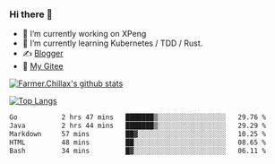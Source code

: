 ### Hi there 👋

- 🔭 I’m currently working on XPeng
- 🌱 I’m currently learning Kubernetes / TDD / Rust.
- ✍️ [Blogger](https://blog.farmer233.top)
- 🤔 [My Gitee](https://gitee.com/Farmer-chong)


[![Farmer.Chillax's github stats](https://github-readme-stats.vercel.app/api?username=FarmerChillax)](https://github.com/anuraghazra/github-readme-stats)

[![Top Langs](https://github-readme-stats.vercel.app/api/top-langs/?username=FarmerChillax&layout=compact&hide=html,css,javascript)](https://github.com/anuraghazra/github-readme-stats)


<a href="https://wakatime.com/@Farmer"> </a>
          <!--START_SECTION:waka-->

```txt
Go           2 hrs 47 mins   ███████▒░░░░░░░░░░░░░░░░░   29.76 %
Java         2 hrs 44 mins   ███████▒░░░░░░░░░░░░░░░░░   29.29 %
Markdown     57 mins         ██▓░░░░░░░░░░░░░░░░░░░░░░   10.25 %
HTML         48 mins         ██░░░░░░░░░░░░░░░░░░░░░░░   08.65 %
Bash         34 mins         █▓░░░░░░░░░░░░░░░░░░░░░░░   06.11 %
```

<!--END_SECTION:waka-->



<!--
**Farmer-chong/Farmer-chong** is a ✨ _special_ ✨ repository because its `README.md` (this file) appears on your GitHub profile.

Here are some ideas to get you started:

- 🔭 I’m currently working on ...
- 🌱 I’m currently learning ...
- 👯 I’m looking to collaborate on ...
- 🤔 I’m looking for help with ...
- 💬 Ask me about ...
- 📫 How to reach me: ...
- 😄 Pronouns: ...
- ⚡ Fun fact: ...
-->
